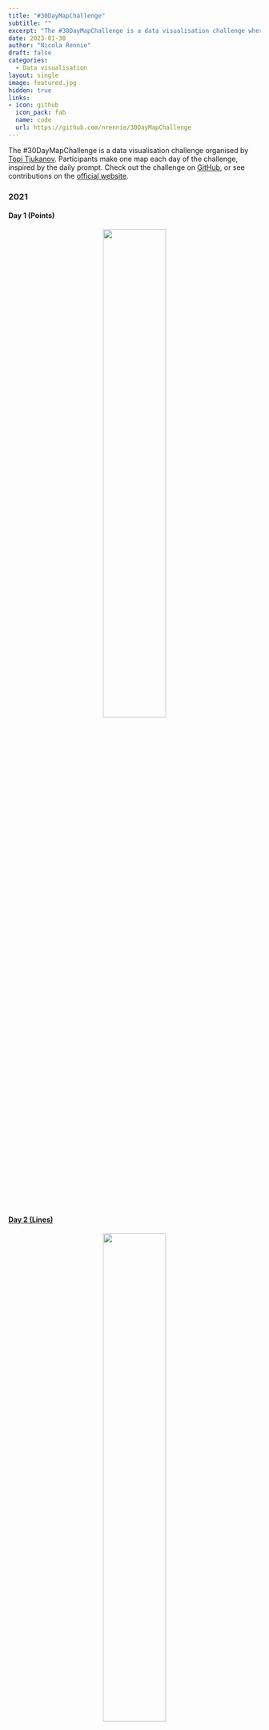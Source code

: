 ```yaml
---
title: "#30DayMapChallenge"
subtitle: ""
excerpt: "The #30DayMapChallenge is a data visualisation challenge where participants make one map each day of the challenge, inspired by the daily prompt."
date: 2023-01-30
author: "Nicola Rennie"
draft: false
categories:
  - Data visualisation
layout: single
image: featured.jpg
hidden: true
links:
- icon: github
  icon_pack: fab
  name: code
  url: https://github.com/nrennie/30DayMapChallenge
---
```


The #30DayMapChallenge is a data visualisation challenge organised by [Topi Tjukanov](https://twitter.com/tjukanov). Participants make one map each day of the challenge, inspired by the daily prompt. Check out the challenge on [GitHub](https://github.com/tjukanovt/30DayMapChallenge), or see contributions on the [official website](https://30daymapchallenge.com/).

### 2021

#### Day 1 (Points)
<p align="center">
<a href="https://github.com/nrennie/30DayMapChallenge/blob/main/2021/scripts/Day_01_Points.R">
<img src="https://github.com/nrennie/30DayMapChallenge/blob/main/2021/viz/map_01.jpg?raw=true" width="50%">
</p>

#### Day 2 (Lines)
<p align="center">
<a href="https://github.com/nrennie/30DayMapChallenge/blob/main/2021/scripts/Day_02_Lines.R">
<img src="https://github.com/nrennie/30DayMapChallenge/blob/main/2021/viz/map_02.png?raw=true" width="50%">
</p>

#### Day 3 (Polygons)
<p align="center">
<a href="https://github.com/nrennie/30DayMapChallenge/blob/main/2021/scripts/Day_03_Polygons.R">
<img src="https://github.com/nrennie/30DayMapChallenge/blob/main/2021/viz/map_03.jpg?raw=true" width="50%">
</p>

#### Day 4 (Hexagons)
<p align="center">
<a href="https://github.com/nrennie/30DayMapChallenge/blob/main/2021/scripts/Day_04_Hexagons.R">
<img src="https://github.com/nrennie/30DayMapChallenge/blob/main/2021/viz/map_04.jpg?raw=true" width="50%">
</p>

#### Day 5 (OpenStreetMap)
<p align="center">
<a href="https://github.com/nrennie/30DayMapChallenge/blob/main/2021/scripts/Day_01_Points.R">
<img src="https://github.com/nrennie/30DayMapChallenge/blob/main/2021/viz/map_05.jpg?raw=true" width="50%">
</p>

#### Day 6 (Red)
<p align="center">
<a href="https://github.com/nrennie/30DayMapChallenge/blob/main/2021/scripts/Day_05_OpenStreetMap.R">
<img src="https://github.com/nrennie/30DayMapChallenge/blob/main/2021/viz/map_06.jpg?raw=true" width="50%">
</p>

#### Day 7 (Green)
<p align="center">
<a href="https://github.com/nrennie/30DayMapChallenge/blob/main/2021/scripts/Day_07_Green.R">
<img src="https://github.com/nrennie/30DayMapChallenge/blob/main/2021/viz/map_07.jpg?raw=true" width="50%">
</p>

#### Day 8 (Blue)
<p align="center">
<a href="https://github.com/nrennie/30DayMapChallenge/blob/main/2021/scripts/Day_08_Blue.R">
<img src="https://github.com/nrennie/30DayMapChallenge/blob/main/2021/viz/map_08.jpg?raw=true" width="50%">
</p>

#### Day 9 (Monochrome)
<p align="center">
<a href="https://github.com/nrennie/30DayMapChallenge/blob/main/2021/scripts/Day_09_Monochrome.R">
<img src="https://github.com/nrennie/30DayMapChallenge/blob/main/2021/viz/map_09.jpg?raw=true" width="50%">
</p>

#### Day 10 (Raster)
<p align="center">
<a href="https://github.com/nrennie/30DayMapChallenge/blob/main/2021/scripts/Day_10_Raster.R">
<img src="https://github.com/nrennie/30DayMapChallenge/blob/main/2021/viz/map_10.png?raw=true" width="50%">
</p>

#### Day 11 (3D)
<p align="center">
<a href="https://github.com/nrennie/30DayMapChallenge/blob/main/2021/scripts/Day_11_3D.R">
<img src="https://github.com/nrennie/30DayMapChallenge/blob/main/2021/viz/map_11.png?raw=true" width="50%">
</p>

#### Day 12 (Population)
<p align="center">
<a href="https://github.com/nrennie/30DayMapChallenge/blob/main/2021/scripts/Day_12_Population.R">
<img src="https://github.com/nrennie/30DayMapChallenge/blob/main/2021/viz/map_12.jpg?raw=true" width="50%">
</p>

#### Day 13 (Natural Earth)
<p align="center">
<a href="https://github.com/nrennie/30DayMapChallenge/blob/main/2021/scripts/Day_13_NaturalEarth.R">
<img src="https://github.com/nrennie/30DayMapChallenge/blob/main/2021/viz/map_13.jpg?raw=true" width="50%">
</p>

#### Day 14 (Map with a new tool)
<p align="center">
<a href="https://public.tableau.com/app/profile/nicola.rennie/viz/30DayMapChallenge2021/DBDay14">
<img src="https://github.com/nrennie/30DayMapChallenge/blob/main/2021/viz/map_14.png?raw=true" width="50%">
</p>

#### Day 15 (Map without a computer)
<p align="center">
<img src="https://github.com/nrennie/30DayMapChallenge/blob/main/2021/viz/map_15.jpg?raw=true" width="50%">
</p>

#### Day 16 (Urban/rural)
<p align="center">
<a href="https://github.com/nrennie/30DayMapChallenge/blob/main/2021/scripts/Day_16_UrbanRural.R">
<img src="https://github.com/nrennie/30DayMapChallenge/blob/main/2021/viz/map_16.jpg?raw=true" width="50%">
</p>

#### Day 17 (Land)
<p align="center">
<a href="https://github.com/nrennie/30DayMapChallenge/blob/main/2021/scripts/Day_17_Land.R">
<img src="https://github.com/nrennie/30DayMapChallenge/blob/main/2021/viz/map_17.jpg?raw=true" width="50%">
</p>

#### Day 18 (Water)
<p align="center">
<a href="https://github.com/nrennie/30DayMapChallenge/blob/main/2021/scripts/Day_18_Water.R">
<img src="https://github.com/nrennie/30DayMapChallenge/blob/main/2021/viz/map_18.jpeg?raw=true" width="50%">
</p>

#### Day 19 (Island(s))
<p align="center">
<a href="https://github.com/nrennie/30DayMapChallenge/blob/main/2021/scripts/Day_19_Islands.R">
<img src="https://github.com/nrennie/30DayMapChallenge/blob/main/2021/viz/map_19.jpg?raw=true" width="50%">
</p>

#### Day 20 (Movement)
<p align="center">
<a href="https://github.com/nrennie/30DayMapChallenge/blob/main/2021/scripts/Day_20_Movement.R">
<img src="https://github.com/nrennie/30DayMapChallenge/blob/main/2021/viz/map_20.jpg?raw=true" width="50%">
</p>

#### Day 21 (Elevation)
<p align="center">
<a href="https://github.com/nrennie/30DayMapChallenge/blob/main/2021/scripts/Day_21_Elevation.R">
<img src="https://github.com/nrennie/30DayMapChallenge/blob/main/2021/viz/map_21.png?raw=true" width="50%">
</p>

#### Day 22 (Boundaries)
<p align="center">
<a href="https://github.com/nrennie/30DayMapChallenge/blob/main/2021/scripts/Day_22_Boundaries.R">
<img src="https://github.com/nrennie/30DayMapChallenge/blob/main/2021/viz/map_22.png?raw=true" width="50%">
</p>

#### Day 23 (GHSL)
<p align="center">
<a href="https://github.com/nrennie/30DayMapChallenge/blob/main/2021/scripts/Day_23_GHSL.R">
<img src="https://github.com/nrennie/30DayMapChallenge/blob/main/2021/viz/map_23.jpg?raw=true" width="50%">
</p>

#### Day 24 (Historical map)
<p align="center">
<a href="https://github.com/nrennie/30DayMapChallenge/blob/main/2021/scripts/Day_24_HistoricalMap.R">
<img src="https://github.com/nrennie/30DayMapChallenge/blob/main/2021/viz/map_24.jpg?raw=true" width="50%">
</p>

#### Day 25 (Interactive map)
<p align="center">
<a href="https://github.com/nrennie/30DayMapChallenge/blob/main/2021/scripts/Day_25_InteractiveMap.R">
<img src="https://github.com/nrennie/30DayMapChallenge/blob/main/2021/viz/map_25.png?raw=true" width="50%">
</p>

#### Day 26 (Choropleth map)
<p align="center">
<a href="https://github.com/nrennie/30DayMapChallenge/blob/main/2021/scripts/Day_26_ChoroplethMap.R">
<img src="https://github.com/nrennie/30DayMapChallenge/blob/main/2021/viz/map_26.jpg?raw=true" width="50%">
</p>

#### Day 27 (Heatmap)
<p align="center">
<a href="https://github.com/nrennie/30DayMapChallenge/blob/main/2021/scripts/Day_27_Heatmap.R">
<img src="https://github.com/nrennie/30DayMapChallenge/blob/main/2021/viz/map_27.jpg?raw=true" width="50%">
</p>

#### Day 28 (The Earth is not flat)
<p align="center">
<a href="https://github.com/nrennie/30DayMapChallenge/blob/main/2021/scripts/Day_28_NotFlat.R">
<img src="https://github.com/nrennie/30DayMapChallenge/blob/main/2021/viz/map_28.jpeg?raw=true" width="50%">
</p>

#### Day 29 (Null)
<p align="center">
<a href="https://github.com/nrennie/30DayMapChallenge/blob/main/2021/scripts/Day_29_Null.R">
<img src="https://github.com/nrennie/30DayMapChallenge/blob/main/2021/viz/map_29.png?raw=true" width="50%">
</p>

#### Day 30 (Metamapping)
<p align="center">
<a href="https://github.com/nrennie/30DayMapChallenge/blob/main/2021/scripts/Day_30_Metamapping.R">
<img src="https://github.com/nrennie/30DayMapChallenge/blob/main/2021/viz/map_30.jpg?raw=true" width="50%">
</p>